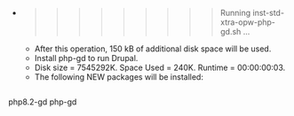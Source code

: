 * >>>>>>>>> Running inst-std-xtra-opw-php-gd.sh ...
  * After this operation, 150 kB of additional disk space will be used.
  * Install php-gd to run Drupal.
  * Disk size = 7545292K. Space Used = 240K. Runtime = 00:00:00:03.
  * The following NEW packages will be installed:
  ```bash
php8.2-gd php-gd
  ```
